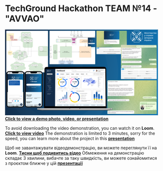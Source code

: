 # TechGround Hackathon TEAM №14 - "AVVAO"
[![Click to view a demo photo, video, or presentation](https://github.com/dankozz1t/hackathon-bot/blob/main/presentation/demonstration.png)](https://drive.google.com/drive/folders/1PVUOXlf_W75ZBqjzUGIHSCNegRZRKwdt?usp=sharing)
[**Click to view a demo photo, video, or presentation**](<https://drive.google.com/drive/folders/1PVUOXlf_W75ZBqjzUGIHSCNegRZRKwdt?usp=sharing>)


To avoid downloading the video demonstration, you can watch it on **Loom**. 
[**Click to view video**](<https://www.loom.com/share/fc784e6e66764b7d8dcaadfcb4f337cc?sid=d50b1f8b-a5e2-4f2c-94da-caadcf3e7085>)
The demonstration is limited to 3 minutes, sorry for the speed, you can learn more about the project in this [**presentation**](<https://docs.google.com/presentation/d/1R416l_5gw6JSGAM5pGvlc1QRmnizEBuA/edit?usp=sharing&ouid=112810710638446526534&rtpof=true&sd=true>)


Щоб не завантажувати відеодемонстрацію, ви можете переглянути її на **Loom**. 
[**Тисни щоб подивитись відео**](<https://www.loom.com/share/fc784e6e66764b7d8dcaadfcb4f337cc?sid=d50b1f8b-a5e2-4f2c-94da-caadcf3e7085>)
Обмеження на демонстрацію складає 3 хвилини, вибачте за таку швидкість, ви можете ознайомитися з проєктом ближче у цій [**презентації**](<https://docs.google.com/presentation/d/1R416l_5gw6JSGAM5pGvlc1QRmnizEBuA/edit?usp=sharing&ouid=112810710638446526534&rtpof=true&sd=true>)
